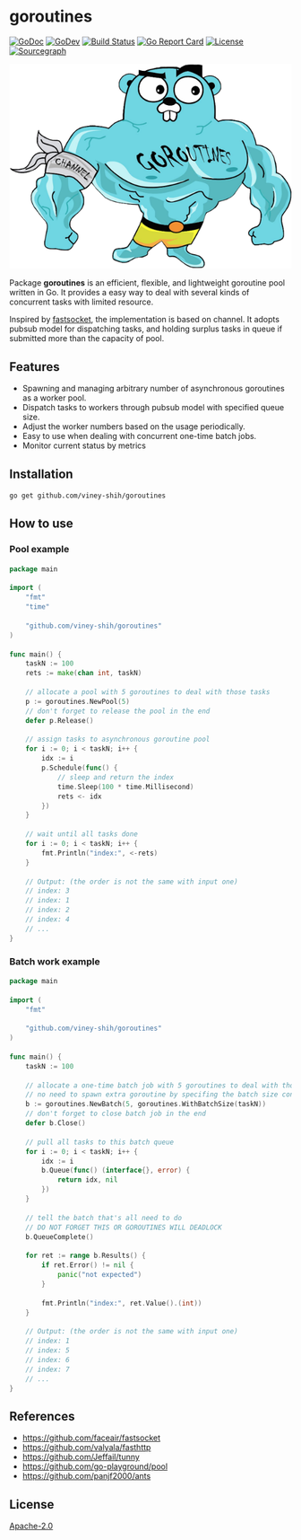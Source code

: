 # goroutines

[![GoDoc](https://godoc.org/github.com/viney-shih/goroutines?status.svg)](https://godoc.org/github.com/viney-shih/goroutines)
[![GoDev](https://img.shields.io/badge/go.dev-doc-007d9c?style=flat-square&logo=read-the-docs)](https://pkg.go.dev/github.com/viney-shih/goroutine?tab=doc)
[![Build Status](https://travis-ci.com/viney-shih/goroutines.svg?branch=master)](https://travis-ci.com/github/viney-shih/goroutines)
[![Go Report Card](https://goreportcard.com/badge/github.com/viney-shih/goroutines)](https://goreportcard.com/report/github.com/viney-shih/goroutines)
[![License](http://img.shields.io/badge/License-Apache_2-red.svg?style=flat)](http://www.apache.org/licenses/LICENSE-2.0)
[![Sourcegraph](https://sourcegraph.com/github.com/viney-shih/goroutines/-/badge.svg)](https://sourcegraph.com/github.com/viney-shih/goroutines?badge)

<p align="center">
  <img src="logo.png" title="Goroutines" />
</p>

Package **goroutines** is an efficient, flexible, and lightweight goroutine pool written in Go. It provides a easy way to deal with several kinds of concurrent tasks with limited resource. 

Inspired by [fastsocket](https://github.com/faceair/fastsocket), the implementation is based on channel. It adopts pubsub model for dispatching tasks, and holding surplus tasks in queue if submitted more than the capacity of pool.

## Features
- Spawning and managing arbitrary number of asynchronous goroutines as a worker pool.
- Dispatch tasks to workers through pubsub model with specified queue size.
- Adjust the worker numbers based on the usage periodically.
- Easy to use when dealing with concurrent one-time batch jobs.
- Monitor current status by metrics

## Installation

```sh
go get github.com/viney-shih/goroutines
```
## How to use
### Pool example

```go
package main

import (
	"fmt"
	"time"

	"github.com/viney-shih/goroutines"
)

func main() {
	taskN := 100
	rets := make(chan int, taskN)

	// allocate a pool with 5 goroutines to deal with those tasks
	p := goroutines.NewPool(5)
	// don't forget to release the pool in the end
	defer p.Release()

	// assign tasks to asynchronous goroutine pool
	for i := 0; i < taskN; i++ {
		idx := i
		p.Schedule(func() {
			// sleep and return the index
			time.Sleep(100 * time.Millisecond)
			rets <- idx
		})
	}

	// wait until all tasks done
	for i := 0; i < taskN; i++ {
		fmt.Println("index:", <-rets)
	}

	// Output: (the order is not the same with input one)
	// index: 3
	// index: 1
	// index: 2
	// index: 4
	// ...
}
```


### Batch work example

```go
package main

import (
	"fmt"

	"github.com/viney-shih/goroutines"
)

func main() {
	taskN := 100

	// allocate a one-time batch job with 5 goroutines to deal with those tasks.
	// no need to spawn extra goroutine by specifing the batch size consisting with the number of tasks.
	b := goroutines.NewBatch(5, goroutines.WithBatchSize(taskN))
	// don't forget to close batch job in the end
	defer b.Close()

	// pull all tasks to this batch queue
	for i := 0; i < taskN; i++ {
		idx := i
		b.Queue(func() (interface{}, error) {
			return idx, nil
		})
	}

	// tell the batch that's all need to do
	// DO NOT FORGET THIS OR GOROUTINES WILL DEADLOCK
	b.QueueComplete()

	for ret := range b.Results() {
		if ret.Error() != nil {
			panic("not expected")
		}

		fmt.Println("index:", ret.Value().(int))
	}

	// Output: (the order is not the same with input one)
	// index: 1
	// index: 5
	// index: 6
	// index: 7
	// ...
}

```

## References
- https://github.com/faceair/fastsocket
- https://github.com/valyala/fasthttp
- https://github.com/Jeffail/tunny
- https://github.com/go-playground/pool
- https://github.com/panjf2000/ants

## License
[Apache-2.0](https://opensource.org/licenses/Apache-2.0)
